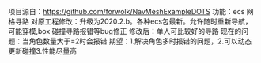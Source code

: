 项目源自：https://github.com/forwolk/NavMeshExampleDOTS
功能：ecs 网格寻路
对原工程修改：升级为2020.2.b。各种ecs包最新。允许随时重新导航，可能穿模,box 碰撞寻路报错等bug修正
修改后：单人可比较好的寻路
现在的问题：当角色数量大于=2时会报错
期望：1.解决角色多时报错的问题，2.可以动态更新碰撞3.性能尽量高